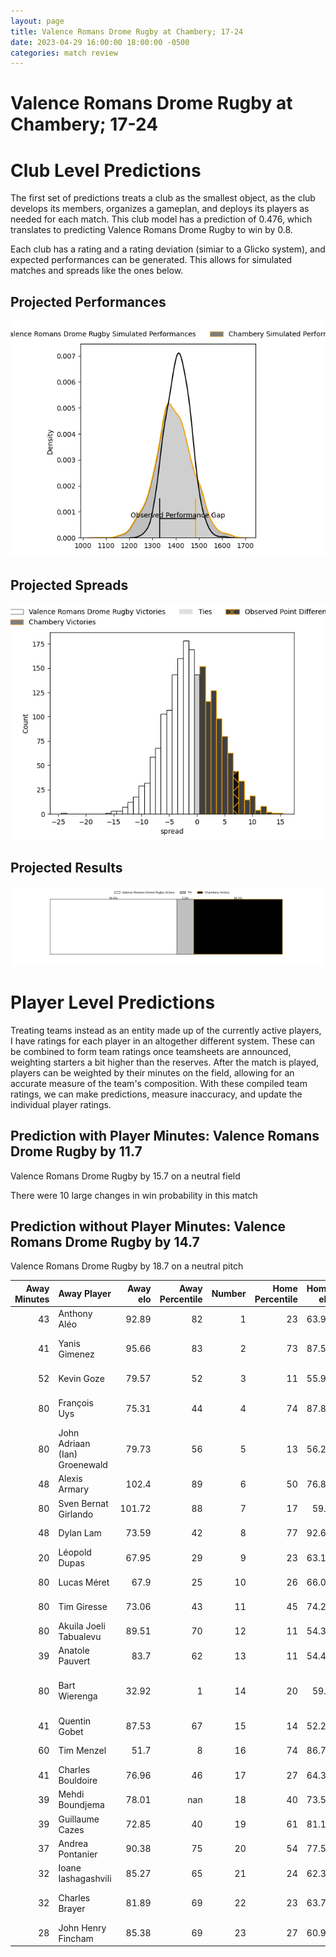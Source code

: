 ```yaml
---  
layout: page  
title: Valence Romans Drome Rugby at Chambery; 17-24  
date: 2023-04-29 16:00:00 18:00:00 -0500  
categories: match review  
---
```

# Valence Romans Drome Rugby at Chambery; 17-24

# Club Level Predictions


The first set of predictions treats a club as the smallest object, as the club develops its members, organizes a gameplan, and deploys its players as needed for each match. This club model has a prediction of 0.476, which translates to predicting Valence Romans Drome Rugby to win by 0.8.

Each club has a rating and a rating deviation (simiar to a Glicko system), and expected performances can be generated. This allows for simulated matches and spreads like the ones below.
## Projected Performances


![Projected Performances](plots/performances_2023-04-29-Chambery-ValenceRomansDromeRugby.png)
## Projected Spreads


![Projected Spreads](plots/spreads_2023-04-29-Chambery-ValenceRomansDromeRugby.png)
## Projected Results


![Projected Results](plots/resultbar_2023-04-29-Chambery-ValenceRomansDromeRugby.png)
# Player Level Predictions


Treating teams instead as an entity made up of the currently active players, I have ratings for each player in an altogether different system. These can be combined to form team ratings once teamsheets are announced, weighting starters a bit higher than the reserves. After the match is played, players can be weighted by their minutes on the field, allowing for an accurate measure of the team's composition. With these compiled team ratings, we can make predictions, measure inaccuracy, and update the individual player ratings.
## Prediction with Player Minutes: Valence Romans Drome Rugby by 11.7


Valence Romans Drome Rugby by 15.7 on a neutral field

There were 10 large changes in win probability in this match
## Prediction without Player Minutes: Valence Romans Drome Rugby by 14.7


Valence Romans Drome Rugby by 18.7 on a neutral pitch



|   Away Minutes | Away Player                   |   Away elo |   Away Percentile |   Number |   Home Percentile |   Home elo | Home Player                  |   Home Minutes |
|---------------:|:------------------------------|-----------:|------------------:|---------:|------------------:|-----------:|:-----------------------------|---------------:|
|             43 | Anthony Aléo                  |      92.89 |                82 |        1 |                23 |      63.92 | Fabio Gonzalez               |             55 |
|             41 | Yanis Gimenez                 |      95.66 |                83 |        2 |                73 |      87.52 | Gauthier Brute de Remur      |             55 |
|             52 | Kevin Goze                    |      79.57 |                52 |        3 |                11 |      55.97 | Giorgi Pertaia               |             59 |
|             80 | François Uys                  |      75.31 |                44 |        4 |                74 |      87.81 | Jean-Baptiste Grenod         |             80 |
|             80 | John Adriaan (Ian) Groenewald |      79.73 |                56 |        5 |                13 |      56.28 | Romain Guyot                 |             80 |
|             48 | Alexis Armary                 |     102.4  |                89 |        6 |                50 |      76.85 | Matheo Triki                 |             57 |
|             80 | Sven Bernat Girlando          |     101.72 |                88 |        7 |                17 |      59.1  | Colin Lebian                 |             80 |
|             48 | Dylan Lam                     |      73.59 |                42 |        8 |                77 |      92.65 | Thomas Coignat               |             70 |
|             20 | Léopold Dupas                 |      67.95 |                29 |        9 |                23 |      63.15 | Thibault Dufau               |             57 |
|             80 | Lucas Méret                   |      67.9  |                25 |       10 |                26 |      66.02 | Victor Pisano                |             55 |
|             80 | Tim Giresse                   |      73.06 |                43 |       11 |                45 |      74.29 | Vereniki Goneva              |             80 |
|             80 | Akuila Joeli Tabualevu        |      89.51 |                70 |       12 |                11 |      54.36 | Mickael Blanc                |             80 |
|             39 | Anatole Pauvert               |      83.7  |                62 |       13 |                11 |      54.48 | Maewen Sao                   |             80 |
|             80 | Bart Wierenga                 |      32.92 |                 1 |       14 |                20 |      59.6  | Paul Baptiste Florent Altier |             53 |
|             41 | Quentin Gobet                 |      87.53 |                67 |       15 |                14 |      52.21 | Jules Dorrival               |             80 |
|             60 | Tim Menzel                    |      51.7  |                 8 |       16 |                74 |      86.76 | Arthur Nennig                |             27 |
|             41 | Charles Bouldoire             |      76.96 |                46 |       17 |                27 |      64.38 | Géraud Clermont              |             25 |
|             39 | Mehdi Boundjema               |      78.01 |               nan |       18 |                40 |      73.55 | Thibault Moreno              |             25 |
|             39 | Guillaume Cazes               |      72.85 |                40 |       19 |                61 |      81.15 | Julien Primault              |             25 |
|             37 | Andrea Pontanier              |      90.38 |                75 |       20 |                54 |      77.55 | Dylan Nocete                 |             23 |
|             32 | Ioane Iashagashvili           |      85.27 |                65 |       21 |                24 |      62.35 | Luka Begic                   |             23 |
|             32 | Charles Brayer                |      81.89 |                69 |       22 |                23 |      63.71 | Lautaro Caro Saisi           |             21 |
|             28 | John Henry Fincham            |      85.38 |                69 |       23 |                27 |      60.95 | Revan Gautier                |             10 |

